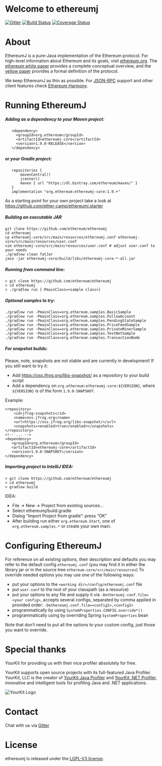 # Welcome to ethereumj

[![Gitter](https://badges.gitter.im/Join%20Chat.svg)](https://gitter.im/ethereum/ethereumj?utm_source=badge&utm_medium=badge&utm_campaign=pr-badge&utm_content=badge)
[![Build Status](https://travis-ci.org/ethereum/ethereumj.svg?branch=master)](https://travis-ci.org/ethereum/ethereumj)
[![Coverage Status](https://coveralls.io/repos/ethereum/ethereumj/badge.png?branch=master)](https://coveralls.io/r/ethereum/ethereumj?branch=master)


# About
EthereumJ is a pure-Java implementation of the Ethereum protocol. For high-level information about Ethereum and its goals, visit [ethereum.org](https://ethereum.org). The [ethereum white paper](https://github.com/ethereum/wiki/wiki/White-Paper) provides a complete conceptual overview, and the [yellow paper](http://gavwood.com/Paper.pdf) provides a formal definition of the protocol.

We keep EthereumJ as thin as possible. For [JSON-RPC](https://github.com/ethereum/wiki/wiki/JSON-RPC) support and other client features check [Ethereum Harmony](https://github.com/ether-camp/ethereum-harmony).

# Running EthereumJ

##### Adding as a dependency to your Maven project: 

```
   <dependency>
     <groupId>org.ethereum</groupId>
     <artifactId>ethereumj-core</artifactId>
     <version>1.9.0-RELEASE</version>
   </dependency>
```

##### or your Gradle project: 

```
   repositories {
       mavenCentral()
       jcenter()
       maven { url "https://dl.bintray.com/ethereum/maven/" }
   }
   implementation "org.ethereum:ethereumj-core:1.9.+"
```

As a starting point for your own project take a look at https://github.com/ether-camp/ethereumj.starter

##### Building an executable JAR
```
git clone https://github.com/ethereum/ethereumj
cd ethereumj
cp ethereumj-core/src/main/resources/ethereumj.conf ethereumj-core/src/main/resources/user.conf
vim ethereumj-core/src/main/resources/user.conf # adjust user.conf to your needs
./gradlew clean fatJar
java -jar ethereumj-core/build/libs/ethereumj-core-*-all.jar
```

##### Running from command line:
```
> git clone https://github.com/ethereum/ethereumj
> cd ethereumj
> ./gradlew run [-PmainClass=<sample class>]
```

##### Optional samples to try:
```
./gradlew run -PmainClass=org.ethereum.samples.BasicSample
./gradlew run -PmainClass=org.ethereum.samples.FollowAccount
./gradlew run -PmainClass=org.ethereum.samples.PendingStateSample
./gradlew run -PmainClass=org.ethereum.samples.PriceFeedSample
./gradlew run -PmainClass=org.ethereum.samples.PrivateMinerSample
./gradlew run -PmainClass=org.ethereum.samples.TestNetSample
./gradlew run -PmainClass=org.ethereum.samples.TransactionBomb
```

##### For snapshot builds:
Please, note, snapshots are not stable and are currently in development! If you still want to try it:

 - Add https://oss.jfrog.org/libs-snapshot/ as a repository to your build script
 - Add a dependency on `org.ethereum:ethereumj-core:${VERSION}`, where `${VERSION}` is of the form `1.9.0-SNAPSHOT`.

Example:

    <repository>
        <id>jfrog-snapshots</id>
        <name>oss.jfrog.org</name>
        <url>https://oss.jfrog.org/libs-snapshot/</url>
        <snapshots><enabled>true</enabled></snapshots>
    </repository>
    <!-- ... -->
    <dependency>
       <groupId>org.ethereum</groupId>
       <artifactId>ethereumj-core</artifactId>
       <version>1.9.0-SNAPSHOT</version>
    </dependency>

##### Importing project to IntelliJ IDEA: 
```
> git clone https://github.com/ethereum/ethereumj
> cd ethereumj
> gradlew build
```
  IDEA: 
* File -> New -> Project from existing sources…
* Select ethereumj/build.gradle
* Dialog “Import Project from gradle”: press “OK”
* After building run either `org.ethereum.Start`, one of `org.ethereum.samples.*` or create your own main. 

# Configuring EthereumJ

For reference on all existing options, their description and defaults you may refer to the default config `ethereumj.conf` (you may find it in either the library jar or in the source tree `ethereum-core/src/main/resources`) 
To override needed options you may use one of the following ways: 
* put your options to the `<working dir>/config/ethereumj.conf` file
* put `user.conf` to the root of your classpath (as a resource) 
* put your options to any file and supply it via `-Dethereumj.conf.file=<your config>`, accepts several configs, separated by comma applied in provided order: `-Dethereumj.conf.file=<config1>,<config2>`
* programmatically by using `SystemProperties.CONFIG.override*()`
* programmatically using by overriding Spring `SystemProperties` bean 

Note that don’t need to put all the options to your custom config, just those you want to override. 

# Special thanks
YourKit for providing us with their nice profiler absolutely for free.

YourKit supports open source projects with its full-featured Java Profiler.
YourKit, LLC is the creator of <a href="https://www.yourkit.com/java/profiler/">YourKit Java Profiler</a>
and <a href="https://www.yourkit.com/.net/profiler/">YourKit .NET Profiler</a>,
innovative and intelligent tools for profiling Java and .NET applications.

![YourKit Logo](https://www.yourkit.com/images/yklogo.png)

# Contact
Chat with us via [Gitter](https://gitter.im/ethereum/ethereumj)

# License
ethereumj is released under the [LGPL-V3 license](LICENSE).

